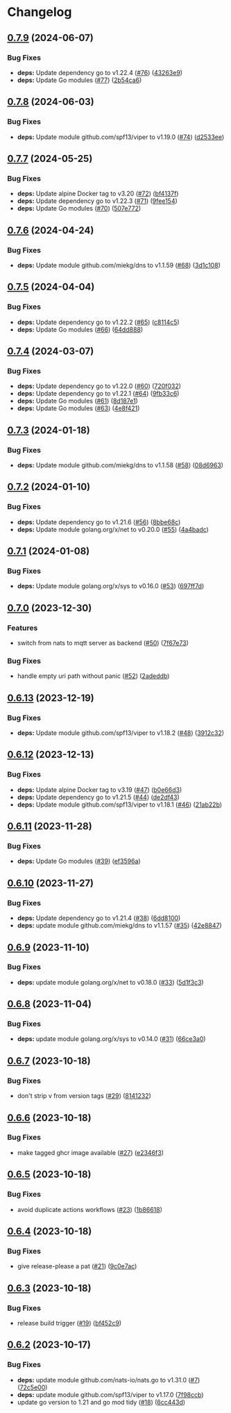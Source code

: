 # Changelog

## [0.7.9](https://github.com/mikesmitty/mdns-mesh/compare/v0.7.8...v0.7.9) (2024-06-07)


### Bug Fixes

* **deps:** Update dependency go to v1.22.4 ([#76](https://github.com/mikesmitty/mdns-mesh/issues/76)) ([43263e9](https://github.com/mikesmitty/mdns-mesh/commit/43263e9fbf16fd8b107371d9b100f1dd7238b7fd))
* **deps:** Update Go modules ([#77](https://github.com/mikesmitty/mdns-mesh/issues/77)) ([2b54ca6](https://github.com/mikesmitty/mdns-mesh/commit/2b54ca6acc70de6a1771b36f08adda97b8734f94))

## [0.7.8](https://github.com/mikesmitty/mdns-mesh/compare/v0.7.7...v0.7.8) (2024-06-03)


### Bug Fixes

* **deps:** Update module github.com/spf13/viper to v1.19.0 ([#74](https://github.com/mikesmitty/mdns-mesh/issues/74)) ([d2533ee](https://github.com/mikesmitty/mdns-mesh/commit/d2533eeb238542045f157ab8a0075f70a41c8e27))

## [0.7.7](https://github.com/mikesmitty/mdns-mesh/compare/v0.7.6...v0.7.7) (2024-05-25)


### Bug Fixes

* **deps:** Update alpine Docker tag to v3.20 ([#72](https://github.com/mikesmitty/mdns-mesh/issues/72)) ([bf4137f](https://github.com/mikesmitty/mdns-mesh/commit/bf4137f6511708b7da593145d57c5d25a3fe0392))
* **deps:** Update dependency go to v1.22.3 ([#71](https://github.com/mikesmitty/mdns-mesh/issues/71)) ([9fee154](https://github.com/mikesmitty/mdns-mesh/commit/9fee154c45d73e185fcdc5b51e6d3591eeb4d246))
* **deps:** Update Go modules ([#70](https://github.com/mikesmitty/mdns-mesh/issues/70)) ([507e772](https://github.com/mikesmitty/mdns-mesh/commit/507e77270ec79f95bae571ee4498d2c4aa27cd0b))

## [0.7.6](https://github.com/mikesmitty/mdns-mesh/compare/v0.7.5...v0.7.6) (2024-04-24)


### Bug Fixes

* **deps:** Update module github.com/miekg/dns to v1.1.59 ([#68](https://github.com/mikesmitty/mdns-mesh/issues/68)) ([3d1c108](https://github.com/mikesmitty/mdns-mesh/commit/3d1c10875a7b37887b92b40bd4e6ac9e182dd8bc))

## [0.7.5](https://github.com/mikesmitty/mdns-mesh/compare/v0.7.4...v0.7.5) (2024-04-04)


### Bug Fixes

* **deps:** Update dependency go to v1.22.2 ([#65](https://github.com/mikesmitty/mdns-mesh/issues/65)) ([c8114c5](https://github.com/mikesmitty/mdns-mesh/commit/c8114c580971d404c6b4f9c79f9355ddb978c63f))
* **deps:** Update Go modules ([#66](https://github.com/mikesmitty/mdns-mesh/issues/66)) ([64dd888](https://github.com/mikesmitty/mdns-mesh/commit/64dd8881d06fa1cb677771e57fbee4aaaf9d9a19))

## [0.7.4](https://github.com/mikesmitty/mdns-mesh/compare/v0.7.3...v0.7.4) (2024-03-07)


### Bug Fixes

* **deps:** Update dependency go to v1.22.0 ([#60](https://github.com/mikesmitty/mdns-mesh/issues/60)) ([720f032](https://github.com/mikesmitty/mdns-mesh/commit/720f03214ff7fea6d7ccbc1a408f58ac00532495))
* **deps:** Update dependency go to v1.22.1 ([#64](https://github.com/mikesmitty/mdns-mesh/issues/64)) ([9fb33c6](https://github.com/mikesmitty/mdns-mesh/commit/9fb33c6cd721e276475aaf041634a556de31f345))
* **deps:** Update Go modules ([#61](https://github.com/mikesmitty/mdns-mesh/issues/61)) ([8d187e1](https://github.com/mikesmitty/mdns-mesh/commit/8d187e11b115548d3ab4904d2447045d4d62743f))
* **deps:** Update Go modules ([#63](https://github.com/mikesmitty/mdns-mesh/issues/63)) ([4e8f421](https://github.com/mikesmitty/mdns-mesh/commit/4e8f42120976ea4ca649f806ac173e0c415f9b9d))

## [0.7.3](https://github.com/mikesmitty/mdns-mesh/compare/v0.7.2...v0.7.3) (2024-01-18)


### Bug Fixes

* **deps:** Update module github.com/miekg/dns to v1.1.58 ([#58](https://github.com/mikesmitty/mdns-mesh/issues/58)) ([08d6963](https://github.com/mikesmitty/mdns-mesh/commit/08d69632973697d01d0e87a1a657f9aefc1382a3))

## [0.7.2](https://github.com/mikesmitty/mdns-mesh/compare/v0.7.1...v0.7.2) (2024-01-10)


### Bug Fixes

* **deps:** Update dependency go to v1.21.6 ([#56](https://github.com/mikesmitty/mdns-mesh/issues/56)) ([8bbe68c](https://github.com/mikesmitty/mdns-mesh/commit/8bbe68c9bf89a38e096d2ea881d068fbaf8a5e3c))
* **deps:** Update module golang.org/x/net to v0.20.0 ([#55](https://github.com/mikesmitty/mdns-mesh/issues/55)) ([4a4badc](https://github.com/mikesmitty/mdns-mesh/commit/4a4badc345d7c8fdfd46ccad15afe274f924f38b))

## [0.7.1](https://github.com/mikesmitty/mdns-mesh/compare/v0.7.0...v0.7.1) (2024-01-08)


### Bug Fixes

* **deps:** Update module golang.org/x/sys to v0.16.0 ([#53](https://github.com/mikesmitty/mdns-mesh/issues/53)) ([697ff7d](https://github.com/mikesmitty/mdns-mesh/commit/697ff7d489c0a07dd4679ce215408cebf25de1fd))

## [0.7.0](https://github.com/mikesmitty/mdns-mesh/compare/v0.6.13...v0.7.0) (2023-12-30)


### Features

* switch from nats to mqtt server as backend ([#50](https://github.com/mikesmitty/mdns-mesh/issues/50)) ([7f67e73](https://github.com/mikesmitty/mdns-mesh/commit/7f67e732e9092ee24551dbf2ba5b3115c9cd8e97))


### Bug Fixes

* handle empty uri path without panic ([#52](https://github.com/mikesmitty/mdns-mesh/issues/52)) ([2adeddb](https://github.com/mikesmitty/mdns-mesh/commit/2adeddbfde71aa514bf065a72c355e0546055eba))

## [0.6.13](https://github.com/mikesmitty/mdns-mesh/compare/v0.6.12...v0.6.13) (2023-12-19)


### Bug Fixes

* **deps:** Update module github.com/spf13/viper to v1.18.2 ([#48](https://github.com/mikesmitty/mdns-mesh/issues/48)) ([3912c32](https://github.com/mikesmitty/mdns-mesh/commit/3912c328c4ff9824bc674ee919e93f2e3d94c43c))

## [0.6.12](https://github.com/mikesmitty/mdns-mesh/compare/v0.6.11...v0.6.12) (2023-12-13)


### Bug Fixes

* **deps:** Update alpine Docker tag to v3.19 ([#47](https://github.com/mikesmitty/mdns-mesh/issues/47)) ([b0e66d3](https://github.com/mikesmitty/mdns-mesh/commit/b0e66d362aafd2b5897f4c47fa4d7671f1c177c0))
* **deps:** Update dependency go to v1.21.5 ([#44](https://github.com/mikesmitty/mdns-mesh/issues/44)) ([de2df43](https://github.com/mikesmitty/mdns-mesh/commit/de2df43e17c417ab59f663534e7b410691fee017))
* **deps:** Update module github.com/spf13/viper to v1.18.1 ([#46](https://github.com/mikesmitty/mdns-mesh/issues/46)) ([21ab22b](https://github.com/mikesmitty/mdns-mesh/commit/21ab22b786bd3a2fb8c27d7f0a29e8777f228b08))

## [0.6.11](https://github.com/mikesmitty/mdns-mesh/compare/v0.6.10...v0.6.11) (2023-11-28)


### Bug Fixes

* **deps:** Update Go modules ([#39](https://github.com/mikesmitty/mdns-mesh/issues/39)) ([ef3596a](https://github.com/mikesmitty/mdns-mesh/commit/ef3596ae5cba3807c14003862949388499b0e022))

## [0.6.10](https://github.com/mikesmitty/mdns-mesh/compare/v0.6.9...v0.6.10) (2023-11-27)


### Bug Fixes

* **deps:** Update dependency go to v1.21.4 ([#38](https://github.com/mikesmitty/mdns-mesh/issues/38)) ([6dd8100](https://github.com/mikesmitty/mdns-mesh/commit/6dd810000985e8d7ea3c7fde09051de01ae59071))
* **deps:** update module github.com/miekg/dns to v1.1.57 ([#35](https://github.com/mikesmitty/mdns-mesh/issues/35)) ([42e8847](https://github.com/mikesmitty/mdns-mesh/commit/42e8847b3f403b2d08ccbc0d77bb97cc44b09432))

## [0.6.9](https://github.com/mikesmitty/mdns-mesh/compare/v0.6.8...v0.6.9) (2023-11-10)


### Bug Fixes

* **deps:** update module golang.org/x/net to v0.18.0 ([#33](https://github.com/mikesmitty/mdns-mesh/issues/33)) ([5d1f3c3](https://github.com/mikesmitty/mdns-mesh/commit/5d1f3c3bd89e0b7e181f0c4a38e4c17de34bc6f1))

## [0.6.8](https://github.com/mikesmitty/mdns-mesh/compare/v0.6.7...v0.6.8) (2023-11-04)


### Bug Fixes

* **deps:** update module golang.org/x/sys to v0.14.0 ([#31](https://github.com/mikesmitty/mdns-mesh/issues/31)) ([66ce3a0](https://github.com/mikesmitty/mdns-mesh/commit/66ce3a05ddd3fc42897430223d72098b2b53b8dc))

## [0.6.7](https://github.com/mikesmitty/mdns-mesh/compare/v0.6.6...v0.6.7) (2023-10-18)


### Bug Fixes

* don't strip v from version tags ([#29](https://github.com/mikesmitty/mdns-mesh/issues/29)) ([8141232](https://github.com/mikesmitty/mdns-mesh/commit/814123256da60c8346f6d7b9105bad700ed5c07b))

## [0.6.6](https://github.com/mikesmitty/mdns-mesh/compare/v0.6.5...v0.6.6) (2023-10-18)


### Bug Fixes

* make tagged ghcr image available ([#27](https://github.com/mikesmitty/mdns-mesh/issues/27)) ([e2346f3](https://github.com/mikesmitty/mdns-mesh/commit/e2346f37815efb8094f074603561477e3387e6e6))

## [0.6.5](https://github.com/mikesmitty/mdns-mesh/compare/v0.6.4...v0.6.5) (2023-10-18)


### Bug Fixes

* avoid duplicate actions workflows ([#23](https://github.com/mikesmitty/mdns-mesh/issues/23)) ([1b86618](https://github.com/mikesmitty/mdns-mesh/commit/1b86618414e82c3073ba1ef5b95e7ed3a5c02567))

## [0.6.4](https://github.com/mikesmitty/mdns-mesh/compare/v0.6.3...v0.6.4) (2023-10-18)


### Bug Fixes

* give release-please a pat ([#21](https://github.com/mikesmitty/mdns-mesh/issues/21)) ([9c0e7ac](https://github.com/mikesmitty/mdns-mesh/commit/9c0e7ac4afab8ebd2c66fc4bee0d1aaab30ca14d))

## [0.6.3](https://github.com/mikesmitty/mdns-mesh/compare/v0.6.2...v0.6.3) (2023-10-18)


### Bug Fixes

* release build trigger ([#19](https://github.com/mikesmitty/mdns-mesh/issues/19)) ([bf452c9](https://github.com/mikesmitty/mdns-mesh/commit/bf452c9b8e151366de4906d8cc97a04b1366a3b4))

## [0.6.2](https://github.com/mikesmitty/mdns-mesh/compare/v0.6.1...v0.6.2) (2023-10-17)


### Bug Fixes

* **deps:** update module github.com/nats-io/nats.go to v1.31.0 ([#7](https://github.com/mikesmitty/mdns-mesh/issues/7)) ([72c5e00](https://github.com/mikesmitty/mdns-mesh/commit/72c5e00b24fc160d15c88cb8608216c5ac0af0d8))
* **deps:** update module github.com/spf13/viper to v1.17.0 ([7f98ccb](https://github.com/mikesmitty/mdns-mesh/commit/7f98ccb5b7c51558db58331f6aff454cea7649f1))
* update go version to 1.21 and go mod tidy ([#18](https://github.com/mikesmitty/mdns-mesh/issues/18)) ([6cc443d](https://github.com/mikesmitty/mdns-mesh/commit/6cc443d88c887e4ef3f9165e0748b0967f2e0bef))
